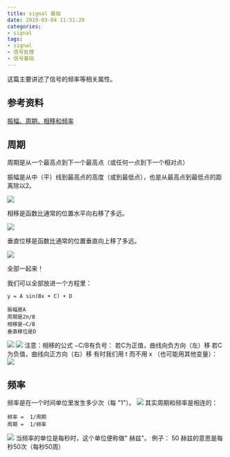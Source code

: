 ```yaml
---
title: signal 基础
date: 2019-03-04 11:51:29
categories:
- signal
tags:
- signal
- 信号处理
- 信号基础
---
```

这篇主要讲述了信号的频率等相关属性。

<!--more-->

## 参考资料

[振幅、周期、相移和频率](https://www.shuxuele.com/algebra/amplitude-period-frequency-phase-shift.html)

## 周期

周期是从一个最高点到下一个最高点（或任何一点到下一个相对点）

振幅是从中（平）线到最高点的高度（或到最低点），也是从最高点到最低点的距离除以2。

![](/images/signal/1_10.png)

相移是函数比通常的位置水平向右移了多远。

![](/images/signal/1_11.png)

垂直位移是函数比通常的位置垂直向上移了多远。

![](/images/signal/1_12.png)

全部一起来！

我们可以全部放进一个方程里：

	y = A sin(Bx + C) + D

	振幅是A
	周期是2π/B
	相移是−C/B
	垂直移位是D

![](/images/signal/1_13.png)
![](/images/signal/1_14.png)
注意：相移的公式 −C/B有负号：
若C为正值，曲线向负方向（左）移
若C为负值，曲线向正方向（右）移
有时我们用 t 而不用 x （也可能用其他变量）：
![](/images/signal/1_15.png)
## 频率
频率是在一个时间单位里发生多少次（每 "1"）。
![](/images/signal/1_16.png)
其实周期和频率是相连的：

	频率 =  1/周期
	周期 =  1/频率
	
![](/images/signal/1_17.png)
当频率的单位是每秒时，这个单位便称做" 赫兹"。
例子： 50 赫兹的意思是每秒50次（每秒50周）







